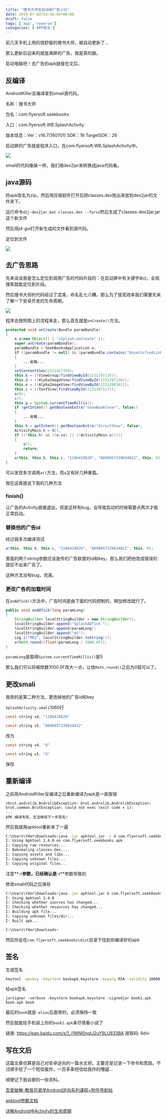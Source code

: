 ```yaml
---
title: "搜书大师去启动屏广告小记"
date: 2019-07-02T14:56:03+08:00
draft: false
tags: ['app','reverse']
categories: ['APP相关']
---
```


前几天手机上用的很舒服的搜书大师，被自动更新了...

<!--more-->

那么更新后迎来的就是满屏的广告，我是真的服。

启动电脑吧！去广告的apk链接在文后。

## 反编译

AndroidKiller反编译拿到smali源代码。

名称：搜书大师

包名：com.flyersoft.seekbooks

入口：com.flyersoft.WB.SplashActivity

版本信息：Ver：v16.7(160701) SDK：16 TargetSDK：26

启动屏的广告就是程序入口，在com.flyersoft.WB.SplashActivity中。

![](https://y4er.com/img/uploads/20190702151102.png)

smali的代码像屎一样，我们用dex2jar来转换成java代码看。

## java源码

将apk改名为zip，然后用压缩软件打开后把classes.dex拖出来放到dex2jar的文件夹下。

运行命令`d2j-dex2jar.bat classes.dex --force`然后生成了classes-dex2jar.jar这个新文件

然后用jd-gui打开新生成的文件看到源代码。

定位到文件

![](https://y4er.com/img/uploads/20190702150917.png)

## 去广告思路

先来谈谈我是怎么定位到调用广告的代码片段的：在启动屏中有关键字`跳过`，全局搜索就能定位到片段。

然后搜书大师的代码经过了混淆，命名乱七八糟，那么为了提高效率我们需要先来了解一下安卓开发的生命周期。

![](https://y4er.com/img/uploads/20190702151649.png)

程序会按照图上的流程来走，那么首先就是`onCreate()`方法。

```java
protected void onCreate(Bundle paramBundle)
{
    e.a(new Object[] { "=Splash:onCreate" });
    super.onCreate(paramBundle);
    paramBundle = SeekBooksApplication.a;
    if ((paramBundle != null) && (paramBundle.contains("UnsatisfiedLinkError")))
    {
        ...省略...
    }
    setContentView(2131427359);
    this.b = ((ViewGroup)findViewById(2131297135));
    this.d = ((AlphaImageView)findViewById(2131297136));
    this.e = ((AlphaImageView)findViewById(2131296361));
    this.c = ((TextView)findViewById(2131297117));
    a(0);
    c();
    this.g = System.currentTimeMillis();
    if (getIntent().getBooleanExtra("showBookCover", false))
    {
        ...省略...
    }
    this.h = getIntent().getBooleanExtra("directShow", false);
    ActivityMain.h = d();
    if ((!this.h) && ((e.va) || (!ActivityMain.a())))
    {
        a();
        return;
    }
    a(this, this.b, this.c, "1106419620", "8090057339034822", this, 0);
}
```

可以发现多次调用`a()`方法，而`a`又有好几种重载。

我在这直接说下我的几种方法

### finish()

让广告的Activity直接退出，但是这样有bug，会导致启动的时候需要点两次才能正常启动。

### 替换他的广告id

经过我多次编译测试

```java
a(this, this.b, this.c, "1106419620", "8090057339034822", this, 0);
```

里面的两个string参数应该是传的广告联盟的id和key，那么我们把他改成错误的就拉不出来广告了。

这种方法没有bug，完美。

### 更改广告的加载时间

在`onADTick()`方法中，广告时间是由下面的代码控制的，稍加修改就行了。

```java
public void onADTick(long paramLong)
{
    StringBuilder localStringBuilder = new StringBuilder();
    localStringBuilder.append("SplashADTick ");
    localStringBuilder.append(paramLong);
    localStringBuilder.append("ms");
    Log.i("MR2", localStringBuilder.toString());
    a(Math.round((float)paramLong / 1000.0F));
}
```

`paramLong`是取得`System.currentTimeMillis()`是5

那么我们可以将被除数1000.0F改大一点，让他`Math.round()`之后为0就可以了。

## 更改smali

我用的是第二种方法，更改掉他的广告id和key

`SplashActivity.smali`1060行

```c
const-string v4, "1106419620"

const-string v5, "8090057339034822"
```

改为

```c
const-string v4, "0"

const-string v5, "0"
```

保存

## 重新编译

之前用AndroidKiller反编译之后重新编译为apk是一直报错

```
>brut.androlib.AndrolibException: brut.androlib.AndrolibException: brut.common.BrutException: could not exec (exit code = 1): 
...
APK 编译失败，无法继续下一步签名!
```

然后我就用apktool重新来了一遍

```bash
C:\Users\Y4er\Downloads>java -jar apktool.jar -r d com.flyersoft.seekbooks.apk
I: Using Apktool 2.4.0 on com.flyersoft.seekbooks.apk
I: Copying raw resources...
I: Baksmaling classes.dex...
I: Copying assets and libs...
I: Copying unknown files...
I: Copying original files...
```

注意**-r**参数，已经确认是**-r**参数导致的

修改smali代码之后保存

```bash
C:\Users\Y4er\Downloads>java -jar apktool.jar b com.flyersoft.seekbooks
I: Using Apktool 2.4.0
I: Checking whether sources has changed...
I: Checking whether resources has changed...
I: Building apk file...
I: Copying unknown files/dir...
I: Built apk...

C:\Users\Y4er\Downloads>
```

然后你会在`com.flyersoft.seekbooks\dist`目录下找到你编译好的apk

## 签名

生成签名

```bash
keytool -genkey -keystore bookapk.keystore -keyalg RSA -validity 10000 -alias book
```

给apk签名

```
jarsigner -verbose -keystore bookapk.keystore -signedjar book1.apk book.apk book
```

最后的`book`就是`-alias`后面带的，必须保持一致

然后就能给手机装上你的`book1.apk`来尽情看小说了

链接: https://pan.baidu.com/s/1_j1WNl0nglJ2uY9LU833BA 提取码: 6dvi 

## 写在文后

这篇文章也算是自己对安卓逆向的一篇水文把，主要还是记录一下命令和思路。不过顺手挖了一个短信轰炸，一百多条短信给我炸的懵逼...

顺便记下我谷歌的一些资料。

[吾爱破解-教我兄弟学Android逆向系列课程+附件导航帖](https://www.52pojie.cn/thread-742703-1-1.html)

[apktool参数文档](https://ibotpeaches.github.io/Apktool/documentation/)

[详解Android中Activity的生命周期](https://blog.csdn.net/android_tutor/article/details/5772285)